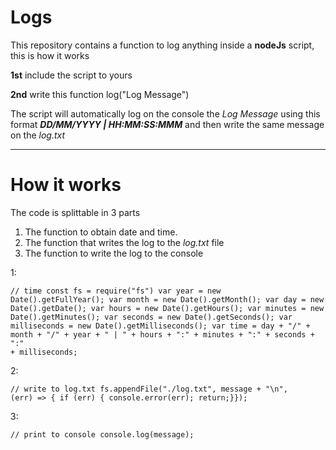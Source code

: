 # Logs

This repository contains a function to log anything inside a **nodeJs** script, this is how it works

**1st** include the script to yours

**2nd** write this function log("Log Message")

The script will automatically log on the console the _Log Message_ using this format _**DD/MM/YYYY | HH:MM:SS:MMM**_ and then write the same message on the _log.txt_

____________________________________________________________________________________________________________________________________________________________

# How it works

The code is splittable in 3 parts 


1. The function to obtain date and time. 
2. The function that writes the log to the _log.txt_ file
3. The function to write the log to the console


1: 
  
  <code>// time
  const fs = require("fs")
  var year = new Date().getFullYear();
  var month = new Date().getMonth();
  var day = new Date().getDate();
  var hours = new Date().getHours();
  var minutes = new Date().getMinutes();
  var seconds = new Date().getSeconds();
  var milliseconds = new Date().getMilliseconds();
  var time = day + "/" + month + "/" + year + " | " + hours + ":" + minutes + ":" + seconds + ":" + milliseconds;
</code>

2:

<code>// write to log.txt
  fs.appendFile("./log.txt", message + "\n", (err) => {
    if (err) {
      console.error(err);
      return;}});</code>

3: 

<code>// print to console
  console.log(message);</code>
